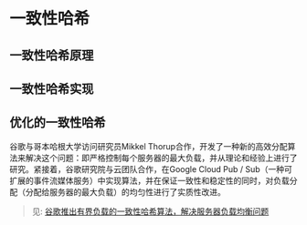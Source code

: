 # 一致性哈希

## 一致性哈希原理

## 一致性哈希实现

## 优化的一致性哈希
谷歌与哥本哈根大学访问研究员Mikkel Thorup合作，开发了一种新的高效分配算法来解决这个问题：即严格控制每个服务器的最大负载，并从理论和经验上进行了研究。紧接着，谷歌研究院与云团队合作，在Google Cloud Pub / Sub（一种可扩展的事件流媒体服务）中实现算法，并在保证一致性和稳定性的同时，对负载分配（分配给服务器的最大负载）的均匀性进行了实质性改进。  
> 见: [谷歌推出有界负载的一致性哈希算法，解决服务器负载均衡问题](https://www.leiphone.com/news/201704/xRiQjGMRKnJaXuOe.html)